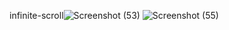 infinite-scroll![Screenshot (53)](https://user-images.githubusercontent.com/68701225/190867684-6152a16a-694a-4ac2-97db-4604a19a7273.png)
![Screenshot (55)](https://user-images.githubusercontent.com/68701225/190867743-2e2b5c6a-c9ab-435b-b8a5-ca63b78e9c3b.png)
